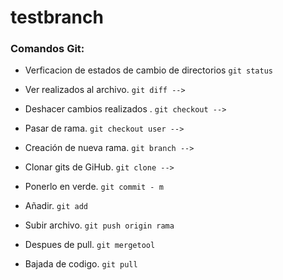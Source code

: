 # testbranch
### Comandos Git:


- Verficacion de estados de cambio de directorios
```git status ``` 

- Ver realizados al archivo.
```git diff -->  ``` 

- Deshacer cambios realizados .
```git checkout --> ``` 

- Pasar de rama.
``` git checkout user --> ``` 

- Creación de nueva rama.
``` git branch --> ``` 

- Clonar gits de GiHub.
``` git clone --> ``` 

- Ponerlo en verde. 
``` git commit - m  ```

- Añadir. 
``` git add  ``` 

- Subir archivo.
``` git push origin rama ``` 

- Despues de pull.
``` git mergetool ``` 

- Bajada de  codigo.
``` git pull ``` 

